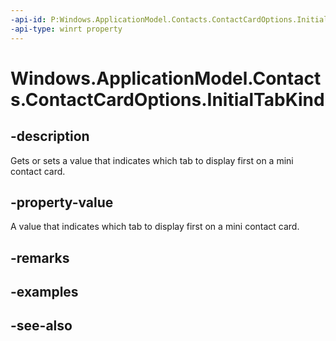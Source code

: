 ----api-id: P:Windows.ApplicationModel.Contacts.ContactCardOptions.InitialTabKind
-api-type: winrt property
---<!-- Property syntaxpublic Windows.ApplicationModel.Contacts.ContactCardTabKind InitialTabKind { get;  set; }--># Windows.ApplicationModel.Contacts.ContactCardOptions.InitialTabKind## -descriptionGets or sets a value that indicates which tab to display first on a mini contact card.## -property-valueA value that indicates which tab to display first on a mini contact card.## -remarks## -examples## -see-also